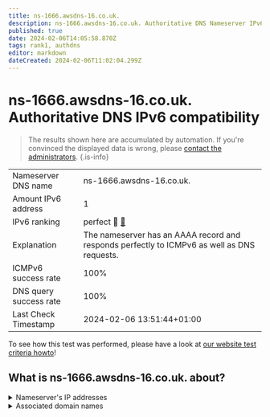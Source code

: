 ```yaml
---
title: ns-1666.awsdns-16.co.uk.
description: ns-1666.awsdns-16.co.uk. Authoritative DNS Nameserver IPv6 compatibility
published: true
date: 2024-02-06T14:05:58.870Z
tags: rank1, authdns
editor: markdown
dateCreated: 2024-02-06T11:02:04.299Z
---
```


# ns-1666.awsdns-16.co.uk. Authoritative DNS IPv6 compatibility

> The results shown here are accumulated by automation. If you're convinced the displayed data is wrong, please [contact the administrators](/howto/chat). 
{.is-info}




|   |   |
| - | - |
| Nameserver DNS name | ns-1666.awsdns-16.co.uk.
| Amount IPv6 address | 1
| IPv6 ranking | perfect :1st_place_medal: [🔗](/howto/ranking) |
| Explanation | The nameserver has an AAAA record and responds perfectly to ICMPv6 as well as DNS requests. |
| ICMPv6 success rate | 100%|
| DNS query success rate | 100% |
| Last Check Timestamp | 2024-02-06 13:51:44+01:00 |

To see how this test was performed, please have a look at [our website test criteria howto](/howto/testcriteria/authdns)!


## What is ns-1666.awsdns-16.co.uk. about?




<details>
<summary>Nameserver's IP addresses</summary>

2600:9000:5306:8200::1

</details>



<details>
<summary>Associated domain names</summary>

ravendb.net

</details>
